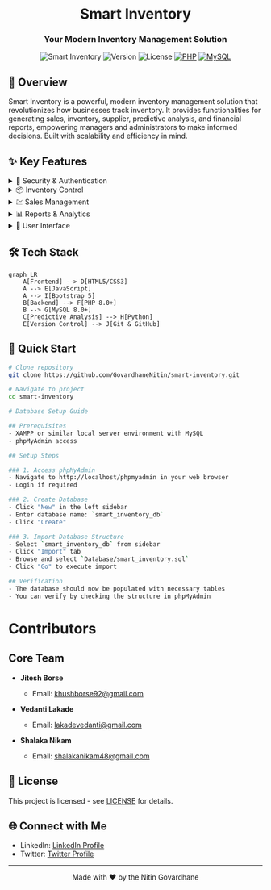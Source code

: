 <div align="center">

# Smart Inventory

### Your Modern Inventory Management Solution

</div>

<div align="center">

![Smart Inventory](https://img.shields.io/badge/Smart-Inventory-blue)
![Version](https://img.shields.io/badge/version-1.0.0-green)
![License](https://img.shields.io/badge/license-MIT-blue)
[![PHP](https://img.shields.io/badge/PHP-8.0%2B-purple)](https://www.php.net/)
[![MySQL](https://img.shields.io/badge/MySQL-8.0%2B-orange)](https://www.mysql.com/)

</div>

## 🎯 Overview

Smart Inventory is a powerful, modern inventory management solution that revolutionizes how businesses track inventory. It provides functionalities for generating sales, inventory, supplier, predictive analysis, and financial reports, empowering managers and administrators to make informed decisions. Built with scalability and efficiency in mind.

## ✨ Key Features

<details>
<summary>🔐 Security & Authentication</summary>

- Role-based access control (Admin, Manager, etc.)
- Secure password hashing
- Session management for authenticated user sessions
- Unauthorized access redirection
</details>

<details>
<summary>📦 Inventory Control</summary>

- Real-time stock tracking
- Supplier and purchase order integration
- Stock movement history and reporting
- Warehouse and location-based inventory tracking
- Inventory valuation and cost management
</details>

<details>
<summary>💹 Sales Management</summary>

- Sales transaction records
- Sales report generation with custom date ranges
- Integration with inventory for stock deduction
</details>

<details>
<summary>📊 Reports & Analytics</summary>

- Generate detailed reports for Sales, Inventory, Suppliers, and Financial data
- Date-range filtering for customized report generation
- Export reports in text format for easy offline access
- Predictive analysis reports based on historical data
</details>

<details>
<summary>📑 User Interface</summary>

- Intuitive dashboard with role-specific views
- Generate and view reports directly from the UI
- Print reports with custom formatting
- Responsive design for multiple device compatibility
</details>

## 🛠️ Tech Stack

```mermaid
graph LR
    A[Frontend] --> D[HTML5/CSS3]
    A --> E[JavaScript]
    A --> I[Bootstrap 5]
    B[Backend] --> F[PHP 8.0+]
    B --> G[MySQL 8.0+]
    C[Predictive Analysis] --> H[Python]
    E[Version Control] --> J[Git & GitHub]
```

## 🚀 Quick Start

```bash
# Clone repository
git clone https://github.com/GovardhaneNitin/smart-inventory.git

# Navigate to project
cd smart-inventory

# Database Setup Guide

## Prerequisites
- XAMPP or similar local server environment with MySQL
- phpMyAdmin access

## Setup Steps

### 1. Access phpMyAdmin
- Navigate to http://localhost/phpmyadmin in your web browser
- Login if required

### 2. Create Database
- Click "New" in the left sidebar
- Enter database name: `smart_inventory_db`
- Click "Create"

### 3. Import Database Structure
- Select `smart_inventory_db` from sidebar
- Click "Import" tab
- Browse and select `Database/smart_inventory.sql`
- Click "Go" to execute import

## Verification
- The database should now be populated with necessary tables
- You can verify by checking the structure in phpMyAdmin
```

# Contributors

## Core Team

- **Jitesh Borse**

  - Email: khushborse92@gmail.com

- **Vedanti Lakade**

  - Email: lakadevedanti@gmail.com

- **Shalaka Nikam**
  - Email: shalakanikam48@gmail.com

## 📄 License

This project is licensed - see [LICENSE](LICENSE) for details.

## 🌐 Connect with Me

- LinkedIn: [LinkedIn Profile](https://www.linkedin.com/in/nitingovardhane/)
- Twitter: [Twitter Profile](https://x.com/blackhawk_vk18)

---

<div align="center">
Made with ❤️ by the Nitin Govardhane
</div>
